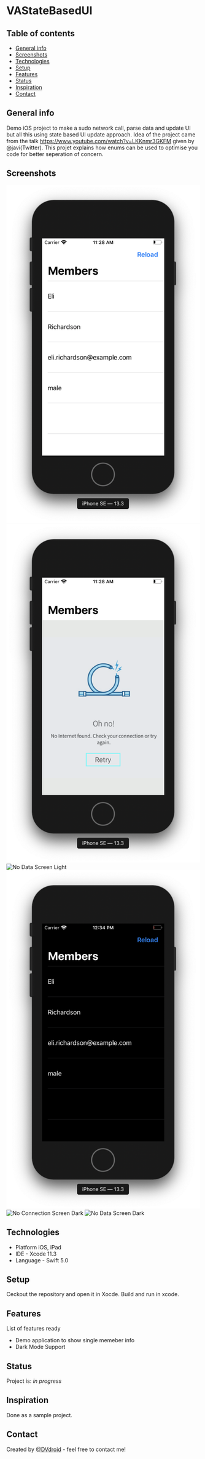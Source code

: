 # VAStateBasedUI

## Table of contents
* [General info](#general-info)
* [Screenshots](#screenshots)
* [Technologies](#technologies)
* [Setup](#setup)
* [Features](#features)
* [Status](#status)
* [Inspiration](#inspiration)
* [Contact](#contact)

## General info
Demo iOS project to make a sudo network call, parse data and update UI but all this using state based UI update approach. 
Idea of the project came from the talk https://www.youtube.com/watch?v=LKKnmr3GKFM given by @javi(Twitter). This projet explains how enums can be used to optimise you code for better seperation of concern.


## Screenshots
![Home Screen Light](./img/Home_Screen_Light.png?raw=true "1. Home Screen Light")
![No Connection Screen Light](./img/No_Connection_Screen_Light.png?raw=true "2. No Connection Screen Light")
![No Data Screen Light](./img/No_Data_Screen_Light.png?raw=true "3. No Data Screen Light")
![Home Screen Dark](./img/Home_Screen_Dark.png?raw=true "4. Home Screen Dark")
![No Connection Screen Dark](./img/No_ConnectionS_creen_Dark.png?raw=true "5. No Connection Screen Dark")
![No Data Screen Dark](./img/No_Data_Screen_Dark.png?raw=true "6. No Data Screen Dark")

## Technologies
* Platform iOS, iPad
* IDE - Xcode 11.3
* Language - Swift 5.0 

## Setup
Ceckout the repository and open it in Xocde. Build and run in xcode.

## Features
List of features ready 
* Demo application to show single memeber info
* Dark Mode Support

## Status
Project is: _in progress_

## Inspiration
Done as a sample project.

## Contact
Created by [@DVdroid](anandin02@gmail.com) - feel free to contact me!

